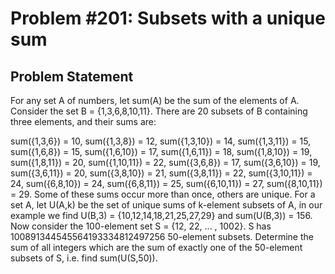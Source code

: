 # Problem #201: Subsets with a unique sum 

## Problem Statement 

For any set A of numbers, let sum(A) be the sum of the elements of A.
Consider the set B = {1,3,6,8,10,11}. There are 20 subsets of B containing three elements, and their sums are:

sum({1,3,6}) = 10,
sum({1,3,8}) = 12,
sum({1,3,10}) = 14,
sum({1,3,11}) = 15,
sum({1,6,8}) = 15,
sum({1,6,10}) = 17,
sum({1,6,11}) = 18,
sum({1,8,10}) = 19,
sum({1,8,11}) = 20,
sum({1,10,11}) = 22,
sum({3,6,8}) = 17,
sum({3,6,10}) = 19,
sum({3,6,11}) = 20,
sum({3,8,10}) = 21,
sum({3,8,11}) = 22,
sum({3,10,11}) = 24,
sum({6,8,10}) = 24,
sum({6,8,11}) = 25,
sum({6,10,11}) = 27,
sum({8,10,11}) = 29.
Some of these sums occur more than once, others are unique.
For a set A, let U(A,k) be the set of unique sums of k-element subsets of A, in our example we find U(B,3) = {10,12,14,18,21,25,27,29} and sum(U(B,3)) = 156.
Now consider the 100-element set S = {12, 22, ... , 1002}.
S has 100891344545564193334812497256 50-element subsets.
Determine the sum of all integers which are the sum of exactly one of the 50-element subsets of S, i.e. find sum(U(S,50)).
